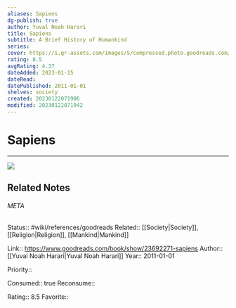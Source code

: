 ```yaml
---
aliases: Sapiens
dg-publish: true
author: Yuval Noah Harari
title: Sapiens
subtitle: A Brief History of Humankind
series: 
cover: https://i.gr-assets.com/images/S/compressed.photo.goodreads.com/books/1595674533l/23692271._SY475_.jpg
rating: 8.5
avgRating: 4.37
dateAdded: 2023-01-15
dateRead: 
datePublished: 2011-01-01
shelves: society
created: 20230122071906
modified: 20230122071942
---
```

# Sapiens
---
![](https://i.gr-assets.com/images/S/compressed.photo.goodreads.com/books/1595674533l/23692271._SY475_.jpg)

## Related Notes




###### META
Status:: #wiki/references/goodreads
Related:: [[Society\|Society]], [[Religion\|Religion]], [[Mankind\|Mankind]]

Link:: https://www.goodreads.com/book/show/23692271-sapiens
Author:: [[Yuval Noah Harari\|Yuval Noah Harari]]
Year:: 2011-01-01

Priority:: 

Consumed:: true
Reconsume:: 

Rating:: 8.5
Favorite:: 
